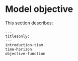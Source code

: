 # Model objective

This section describes:

```{toctree}
---
titlesonly:
---
introduction-tiam
time-horizon
objective-function
```

